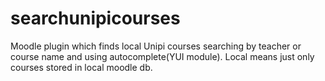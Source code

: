 # searchunipicourses
Moodle plugin which finds local Unipi courses searching by teacher or course name and using autocomplete(YUI module).
Local means just only courses stored in local moodle db.
